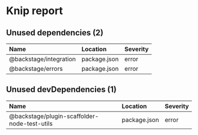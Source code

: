 # Knip report

## Unused dependencies (2)

| Name | Location | Severity |
| :--------------------- | :----------- | :------- |
| @backstage/integration | package.json | error |
| @backstage/errors | package.json | error |

## Unused devDependencies (1)

| Name | Location | Severity |
| :------------------------------------------- | :----------- | :------- |
| @backstage/plugin-scaffolder-node-test-utils | package.json | error |

